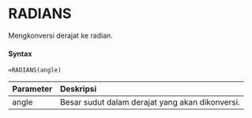 # RADIANS

Mengkonversi derajat ke radian.

#### Syntax

```text
=RADIANS(angle)
```

| Parameter | Deskripsi |
| :--- | :--- |
| angle | Besar sudut dalam derajat yang akan dikonversi. |